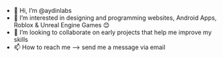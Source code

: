 - 👋 Hi, I’m @aydinlabs
- 👀 I’m interested in designing and programming websites, Android Apps, Roblox & Unreal Engine Games 😊
- 💞️ I’m looking to collaborate on early projects that help me improve my skills
- 📫 How to reach me --> send me a message via email 

<!---
aydinlabs/aydinlabs is a ✨ special ✨ repository because its `README.md` (this file) appears on your GitHub profile.
You can click the Preview link to take a look at your changes.
--->
